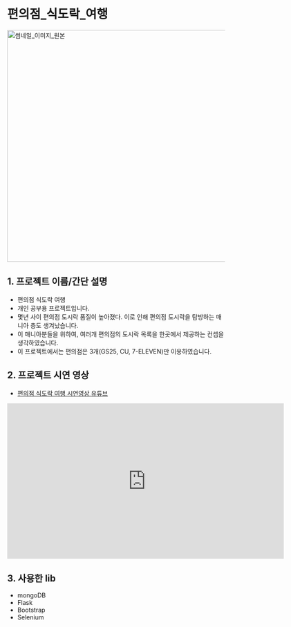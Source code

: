 # 편의점_식도락_여행
<img width="537" alt="썸네일_이미지_원본" src="https://user-images.githubusercontent.com/84515872/142766256-fcbeb658-0375-4daa-bba8-4a66d34d8fda.png">

## 1. 프로젝트 이름/간단 설명
- 편의점 식도락 여행
- 개인 공부용 프로젝트입니다.
- 몇년 사이 편의점 도시락 품질이 높아졌다. 이로 인해 편의점 도시락을 탐방하는 매니아 층도 생겨났습니다.
- 이 매니아분들을 위하여, 여러개 편의점의 도시락 목록을 한곳에서 제공하는 컨셉을 생각하였습니다.
- 이 프로젝트에서는 편의점은 3개(GS25, CU, 7-ELEVEN)만 이용하였습니다.

## 2. 프로젝트 시연 영상
- [편의점 식도락 여행 시연영상 유튜브](https://youtu.be/UiIku2wgKjk)   
<iframe width="640" height="360" src="https://www.youtube.com/embed/UiIku2wgKjk" frameborder="0" gesture="media" allowfullscreen=""></iframe>

## 3. 사용한 lib
- mongoDB
- Flask
- Bootstrap   
- Selenium   

